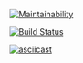 [![Maintainability](https://api.codeclimate.com/v1/badges/a99a88d28ad37a79dbf6/maintainability)](https://codeclimate.com/github/codeclimate/codeclimate/maintainability)

[![Build Status](https://travis-ci.org/dmitpetro/frontend-project-lvl1.svg?branch=master)](https://travis-ci.org/dmitpetro/frontend-project-lvl1)

[![asciicast](https://asciinema.org/a/ZjwZU8N2MVEHdT47t3xedagbz.svg)](https://asciinema.org/a/ZjwZU8N2MVEHdT47t3xedagbz)
